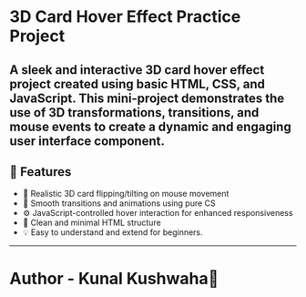 # 3D Card Hover Effect Practice Project

A sleek and interactive 3D card hover effect project created using **basic HTML, CSS, and JavaScript**. This mini-project demonstrates the use of 3D transformations, transitions, and mouse events to create a dynamic and engaging user interface component.
---

## 🚀 Features

- 🎴 Realistic 3D card flipping/tilting on mouse movement
- 🎨 Smooth transitions and animations using pure CS
- ⚙️ JavaScript-controlled hover interaction for enhanced responsiveness
- 🧰 Clean and minimal HTML structure
- 💡 Easy to understand and extend for beginners.

---

# Author - Kunal Kushwaha📜
